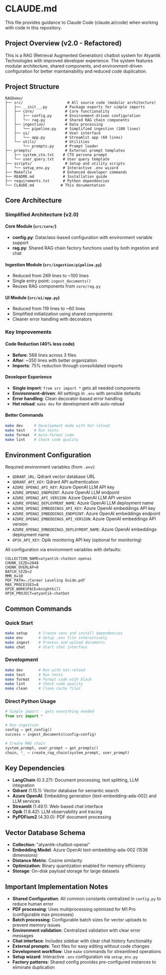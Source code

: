 # CLAUDE.md

This file provides guidance to Claude Code (claude.ai/code) when working with code in this repository.

## Project Overview (v2.0 - Refactored)

This is a RAG (Retrieval Augmented Generation) chatbot system for Atyantik Technologies with improved developer experience. The system features modular architecture, shared components, and environment-driven configuration for better maintainability and reduced code duplication.

## Project Structure

```
RAGDemo/
├── src/                    # All source code (modular architecture)
│   ├── __init__.py        # Package exports for simple imports
│   ├── core/              # Core functionality
│   │   ├── config.py      # Environment-driven configuration
│   │   └── rag.py         # Shared RAG chain components
│   ├── ingestion/         # Data processing
│   │   └── pipeline.py    # Simplified ingestion (100 lines)
│   ├── ui/                # User interface  
│   │   └── app.py         # Streamlit app (60 lines)
│   └── utils/             # Utilities
│       └── prompts.py     # Prompt loader
├── prompts/               # External prompt templates
│   ├── system_cto.txt    # CTO persona prompt
│   └── user_query.txt    # User query template
├── scripts/               # Setup and utility scripts
│   └── setup_env.py      # Interactive .env wizard
├── Makefile              # Enhanced developer commands
├── README.md             # Installation guide
├── requirements.txt      # Python dependencies
└── CLAUDE.md            # This documentation
```

## Core Architecture

### Simplified Architecture (v2.0)

#### Core Module (`src/core/`)
- **config.py**: Dataclass-based configuration with environment variable support
- **rag.py**: Shared RAG chain factory functions used by both ingestion and chat

#### Ingestion Module (`src/ingestion/pipeline.py`)
- Reduced from 269 lines to ~100 lines
- Single entry point: `ingest_documents()`
- Reuses RAG components from `core/rag.py`

#### UI Module (`src/ui/app.py`)
- Reduced from 119 lines to ~60 lines  
- Simplified initialization using shared components
- Cleaner error handling with decorators

### Key Improvements

#### Code Reduction (40% less code)
- **Before**: 568 lines across 3 files
- **After**: ~350 lines with better organization
- **Imports**: 75% reduction through consolidated imports

#### Developer Experience
- **Single import**: `from src import *` gets all needed components
- **Environment-driven**: All settings in `.env` with sensible defaults
- **Error handling**: Clean decorator-based error handling
- **Hot reload**: `make dev` for development with auto-reload

#### Better Commands
```bash
make dev     # Development mode with hot-reload
make test    # Run tests
make format  # Auto-format code  
make lint    # Check code quality
```

## Environment Configuration

Required environment variables (from `.env`):
- `QDRANT_URL`: Qdrant vector database URL
- `QDRANT_API_KEY`: Qdrant API authentication
- `AZURE_OPENAI_API_KEY`: Azure OpenAI LLM API key
- `AZURE_OPENAI_ENDPOINT`: Azure OpenAI LLM endpoint
- `AZURE_OPENAI_API_VERSION`: Azure OpenAI LLM API version
- `AZURE_OPENAI_DEPLOYMENT_NAME`: Azure OpenAI LLM deployment name
- `AZURE_OPENAI_EMBEDDINGS_API_KEY`: Azure OpenAI embeddings API key
- `AZURE_OPENAI_EMBEDDINGS_ENDPOINT`: Azure OpenAI embeddings endpoint
- `AZURE_OPENAI_EMBEDDINGS_API_VERSION`: Azure OpenAI embeddings API version
- `AZURE_OPENAI_EMBEDDINGS_DEPLOYMENT_NAME`: Azure OpenAI embeddings deployment name
- `OPIK_API_KEY`: Opik monitoring API key (optional for monitoring)

All configuration via environment variables with defaults:
```env
COLLECTION_NAME=atyantik-chatbot-openai
CHUNK_SIZE=2048
CHUNK_OVERLAP=0
BATCH_SIZE=2
MMR_K=10
PDF_PATH=./Career Leveling Guide.pdf
MAX_PROCESSES=8
OPIK_WORKSPACE=knightkill
OPIK_PROJECT=atyantik-chatbot
```

## Common Commands

### Quick Start
```bash
make setup     # Create venv and install dependencies
make env       # Setup .env file interactively
make ingest    # Process and upload documents
make chat      # Start chat interface
```

### Development
```bash
make dev       # Run with hot-reload
make test      # Run tests
make format    # Format code with black
make lint      # Check code quality
make clean     # Clean cache files
```

### Direct Python Usage
```python
# Simple import - gets everything needed
from src import *

# Run ingestion
config = get_config()
success = ingest_documents(config=config)

# Create RAG chain
system_prompt, user_prompt = get_prompts()
chain, *_ = create_rag_chain(system_prompt, user_prompt)
```


## Key Dependencies

- **LangChain** (0.3.27): Document processing, text splitting, LLM integration
- **Qdrant** (1.15.1): Vector database for semantic search
- **Azure OpenAI**: Embedding generation (text-embedding-ada-002) and LLM services
- **Streamlit** (1.49.1): Web-based chat interface
- **Opik** (1.8.42): LLM observability and tracing
- **PyPDFium2** (4.30.0): PDF document processing

## Vector Database Schema

- **Collection**: "atyantik-chatbot-openai"
- **Embedding Model**: Azure OpenAI text-embedding-ada-002 (1536 dimensions)
- **Distance Metric**: Cosine similarity
- **Optimization**: Binary quantization enabled for memory efficiency
- **Storage**: On-disk payload storage for large datasets

## Important Implementation Notes

- **Shared Configuration**: All common constants centralized in `config.py` to reduce human error
- **PDF processing**: Uses multiprocessing optimized for M1 Pro (configurable max processes)
- **Batch processing**: Configurable batch sizes for vector uploads to prevent memory issues
- **Environment validation**: Centralized validation with clear error messages
- **Chat interface**: Includes sidebar with clear chat history functionality
- **External prompts**: Text files for easy editing without code changes
- **Development workflow**: Use `make` commands for streamlined operations
- **Setup wizard**: Interactive `.env` configuration via `setup_env.py`
- **Factory patterns**: Shared config provides pre-configured instances to eliminate duplication